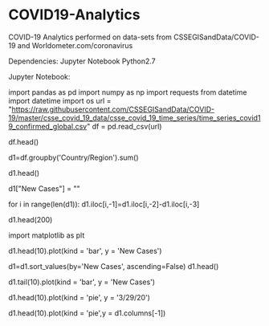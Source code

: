 # COVID19-Analytics
COVID-19 Analytics performed on data-sets from CSSEGISandData/COVID-19 and Worldometer.com/coronavirus


Dependencies:
Jupyter Notebook
Python2.7

Jupyter Notebook:


import pandas as pd
import numpy as np
import requests
from datetime import datetime
import os
url = "https://raw.githubusercontent.com/CSSEGISandData/COVID-19/master/csse_covid_19_data/csse_covid_19_time_series/time_series_covid19_confirmed_global.csv"
df = pd.read_csv(url)

df.head()

d1=df.groupby('Country/Region').sum()

d1.head()

d1["New Cases"] = ""

for i in range(len(d1)):
    d1.iloc[i,-1]=d1.iloc[i,-2]-d1.iloc[i,-3]
    
d1.head(200)

import matplotlib as plt

d1.head(10).plot(kind = 'bar', y = 'New Cases')

d1=d1.sort_values(by='New Cases', ascending=False)
d1.head()

d1.tail(10).plot(kind = 'bar', y = 'New Cases')

d1.head(10).plot(kind = 'pie', y = '3/29/20')

d1.head(10).plot(kind = 'pie',y = d1.columns[-1])




